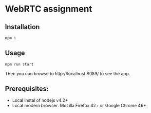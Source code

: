 # WebRTC assignment

## Installation

```bash
npm i
```

## Usage

```bash
npm run start
```

Then you can browse to http://localhost:8089/ to see the app.

## Prerequisites:

- Local instal of nodejs v4.2+
- Local modern browser: Mozilla Firefox 42+ or Google Chrome 46+
